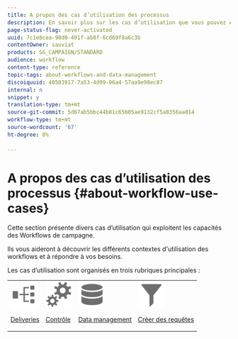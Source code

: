 ```yaml
---
title: A propos des cas d’utilisation des processus
description: En savoir plus sur les cas d’utilisation que vous pouvez exécuter à l’aide de workflows Campaign Classic.
page-status-flag: never-activated
uuid: 7c1e8cea-90d0-491f-ab8f-6cd69f8a6c3b
contentOwner: sauviat
products: SG_CAMPAIGN/STANDARD
audience: workflow
content-type: reference
topic-tags: about-workflows-and-data-management
discoiquuid: 40503917-7a53-4d99-96a4-57aa9e98ec87
internal: n
snippet: y
translation-type: tm+mt
source-git-commit: 5d67ab5bbc44b81c65605ae9132cf5a8356aa814
workflow-type: tm+mt
source-wordcount: '67'
ht-degree: 8%

---
```



# A propos des cas d’utilisation des processus {#about-workflow-use-cases}

Cette section présente divers cas d’utilisation qui exploitent les capacités des Workflows de campagne.

Ils vous aideront à découvrir les différents contextes d&#39;utilisation des workflows et à répondre à vos besoins.

Les cas d’utilisation sont organisés en trois rubriques principales :

<table>
<tr>
<td><img src="assets/do-not-localize/icon_workflows.svg" width="60px"><p><a href="../../workflow/using/using-the-local-approval-activity.md">Deliveries</a></p></td><td><img src="assets/do-not-localize/icon_monitoring.svg" width="60px"><p><a href="../../workflow/using/sending-a-report-to-a-list.md">Contrôle  </a></p></td><td><img src="assets/do-not-localize/icon_manage.svg" width="60px"><p><a href="../../workflow/using/coordinating-data-updates.md">Data management</a></p></td>
<td><img src="assets/do-not-localize/icon_filter.svg" width="60px"><p><a href="../../workflow/using/querying-recipient-table.md">Créer des requêtes</a></p></td></tr>
</table>
